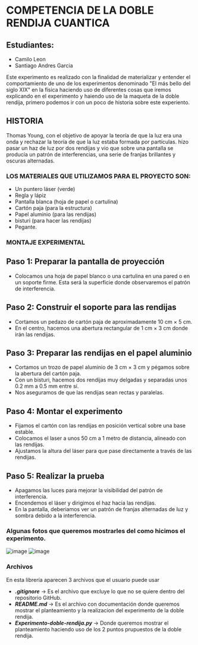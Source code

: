 # COMPETENCIA DE LA DOBLE RENDIJA CUANTICA

## **Estudiantes:** 
- Camilo Leon
- Santiago Andres Garcia

Este experimento es realizado con la finalidad de materializar y entender el comportamiento de uno de los experimentos denominado "El más bello del siglo XIX" en la física haciendo uso de diferentes cosas que iremos explicando en el experimento y haiendo uso de la maqueta de la doble rendija, primero podemos ir con un poco de historia sobre este experiento.

## HISTORIA

Thomas Young, con el objetivo de apoyar la teoría de que la luz era una onda y rechazar la teoría de que la luz estaba formada por partículas. hizo pasar un haz de luz por dos rendijas y vio que sobre una pantalla se producía un patrón de interferencias, una serie de franjas brillantes y oscuras alternadas.

### LOS MATERIALES QUE UTILIZAMOS PARA EL PROYECTO SON:
- Un puntero láser (verde)
- Regla y lápiz
- Pantalla blanca (hoja de papel o cartulina)
- Cartón paja (para la estructura)
- Papel aluminio (para las rendijas)
- bisturi (para hacer las rendijas)
- Pegante.

### MONTAJE EXPERIMENTAL
## Paso 1: Preparar la pantalla de proyección
- Colocamos una hoja de papel blanco o una cartulina en una pared o en un soporte firme. Esta será la superficie donde observaremos el patrón de interferencia.
## Paso 2: Construir el soporte para las rendijas
- Cortamos un pedazo de cartón paja de aproximadamente 10 cm × 5 cm.
- En el centro, hacemos una abertura rectangular de 1 cm × 3 cm donde irán las rendijas.
## Paso 3: Preparar las rendijas en el papel aluminio
- Cortamos un trozo de papel aluminio de 3 cm × 3 cm y pégamos sobre la abertura del cartón paja.
- Con un bisturi, hacemos dos rendijas muy delgadas y separadas unos 0.2 mm a 0.5 mm entre sí.
- Nos aseguramos de que las rendijas sean rectas y paralelas.
## Paso 4: Montar el experimento
- Fijamos el cartón con las rendijas en posición vertical sobre una base estable.
- Colocamos el laser a unos 50 cm a 1 metro de distancia, alineado con las rendijas.
- Ajustamos la altura del láser para que pase directamente a través de las rendijas.
## Paso 5: Realizar la prueba
- Apagamos las luces para mejorar la visibilidad del patrón de interferencia.
- Encendemos el láser y dirigimos el haz hacia las rendijas.
- En la pantalla, deberiamos ver un patrón de franjas alternadas de luz y sombra debido a la interferencia.


### Algunas fotos que queremos mostrarles del como hicimos el experimento.
![image](https://github.com/user-attachments/assets/69ed2614-bde9-4faa-8087-f1413e0d40a6)
![image](https://github.com/user-attachments/assets/543fe1eb-18fd-4250-bde8-be1c139a3f3b)




### Archivos
En esta librería aparecen 3 archivos que el usuario puede usar

- ***.gitignore*** -> Es el archivo que excluye lo que no se quiere dentro del repositorio GitHub.
- ***README.md*** -> Es el archivo con documentación donde queremos mostrar el planteamiento y la realizacion del experimento de la doble rendija.
- ***Experimento-doble-rendija.py*** -> Donde queremos mostrar el planteamiento haciendo uso de los 2 puntos prupuestos de la doble rendija.
